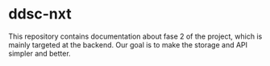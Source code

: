 ddsc-nxt
========

This repository contains documentation about fase 2 of the project, which is mainly targeted at the backend. Our goal is to make the storage and API simpler and better.
